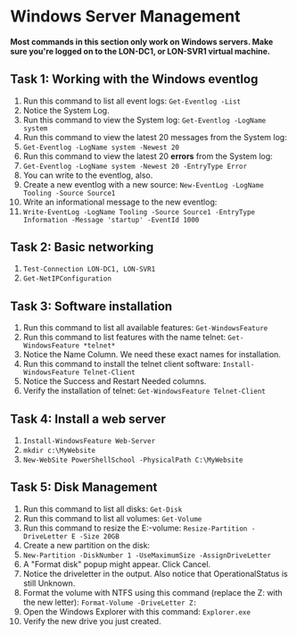 # Windows Server Management

#### Most commands in this section only work on Windows servers. Make sure you're logged on to the LON-DC1, or LON-SVR1 virtual machine.

## Task 1: Working with the Windows eventlog
1. Run this command to list all event logs: ```Get-Eventlog -List```
1. Notice the System Log.
1. Run this command to view the System log: ```Get-Eventlog -LogName system```
1. Run this command to view the latest 20 messages from the System log:
1. ```Get-Eventlog -LogName system -Newest 20```
1. Run this command to view the latest 20 **errors** from the System log:
1. ```Get-Eventlog -LogName system -Newest 20 -EntryType Error```
1. You can write to the eventlog, also.
1. Create a new eventlog with a new source: ```New-EventLog -LogName Tooling -Source Source1```
1. Write an informational message to the new eventlog:
1. ```Write-EventLog -LogName Tooling -Source Source1 -EntryType Information -Message 'startup' -EventId 1000```


## Task 2: Basic networking
1. ```Test-Connection LON-DC1, LON-SVR1```
1. ```Get-NetIPConfiguration```


## Task 3: Software installation
1. Run this command to list all available features: ```Get-WindowsFeature```
1. Run this command to list features with the name telnet: ```Get-WindowsFeature *telnet*```
1. Notice the Name Column. We need these exact names for installation.
1. Run this command to install the telnet client software: ```Install-WindowsFeature Telnet-Client```
1. Notice the Success and Restart Needed columns.
1. Verify the installation of telnet: ```Get-WindowsFeature Telnet-Client```


## Task 4: Install a web server
1. ```Install-WindowsFeature Web-Server```
1. ```mkdir c:\MyWebsite```
1. ```New-WebSite PowerShellSchool -PhysicalPath C:\MyWebsite```


## Task 5: Disk Management
1. Run this command to list all disks: ```Get-Disk```
1. Run this command to list all volumes: ```Get-Volume```
1. Run this command to resize the E:-volume: ```Resize-Partition -DriveLetter E -Size 20GB```
1. Create a new partition on the disk:
1. ```New-Partition -DiskNumber 1 -UseMaximumSize -AssignDriveLetter```
1. A "Format disk" popup might appear. Click Cancel.
1. Notice the driveletter in the output. Also notice that OperationalStatus is still Unknown.
1. Format the volume with NTFS using this command (replace the Z: with the new letter): ```Format-Volume -DriveLetter Z:```
1. Open the Windows Explorer with this command: ```Explorer.exe```
1. Verify the new drive you just created.
